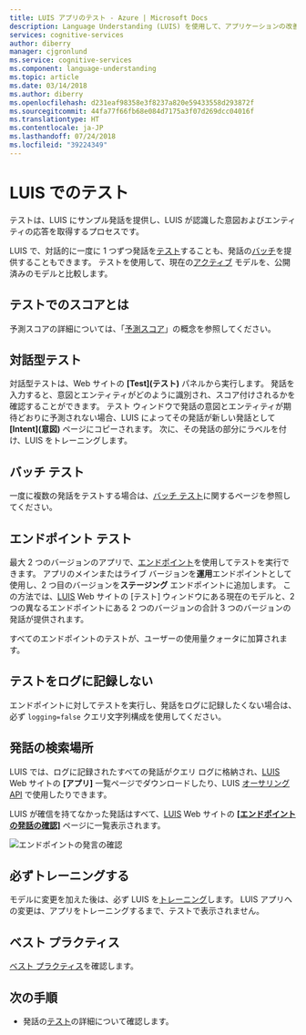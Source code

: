 ```yaml
---
title: LUIS アプリのテスト - Azure | Microsoft Docs
description: Language Understanding (LUIS) を使用して、アプリケーションの改善とその言語解釈の向上に継続的に取り組みます。
services: cognitive-services
author: diberry
manager: cjgronlund
ms.service: cognitive-services
ms.component: language-understanding
ms.topic: article
ms.date: 03/14/2018
ms.author: diberry
ms.openlocfilehash: d231eaf98358e3f8237a820e59433558d293872f
ms.sourcegitcommit: 44fa77f66fb68e084d7175a3f07d269dcc04016f
ms.translationtype: HT
ms.contentlocale: ja-JP
ms.lasthandoff: 07/24/2018
ms.locfileid: "39224349"
---
```

# <a name="testing-in-luis"></a>LUIS でのテスト

テストは、LUIS にサンプル発話を提供し、LUIS が認識した意図およびエンティティの応答を取得するプロセスです。 

LUIS で、対話的に一度に 1 つずつ発話を[テスト](luis-interactive-test.md)することも、発話の[バッチ](luis-concept-batch-test.md)を提供することもできます。 テストを使用して、現在の[アクティブ](luis-concept-version.md#active-version) モデルを、公開済みのモデルと比較します。 

<a name="A-test-score"></a>
<a name="Score-all-intents"></a>
<a name="E-(exponent)-notation"></a>
## <a name="what-is-a-score-in-testing"></a>テストでのスコアとは
予測スコアの詳細については、「[予測スコア](luis-concept-prediction-score.md)」の概念を参照してください。

## <a name="interactive-testing"></a>対話型テスト
対話型テストは、Web サイトの **[Test]\(テスト\)** パネルから実行します。 発話を入力すると、意図とエンティティがどのように識別され、スコア付けされるかを確認することができます。 テスト ウィンドウで発話の意図とエンティティが期待どおりに予測されない場合、LUIS によってその発話が新しい発話として **[Intent]\(意図\)** ページにコピーされます。 次に、その発話の部分にラベルを付け、LUIS をトレーニングします。 

## <a name="batch-testing"></a>バッチ テスト
一度に複数の発話をテストする場合は、[バッチ テスト](luis-concept-batch-test.md)に関するページを参照してください。

## <a name="endpoint-testing"></a>エンドポイント テスト
最大 2 つのバージョンのアプリで、[エンドポイント](luis-glossary.md#endpoint)を使用してテストを実行できます。 アプリのメインまたはライブ バージョンを**運用**エンドポイントとして使用し、2 つ目のバージョンを**ステージング** エンドポイントに追加します。 この方法では、[LUIS](luis-reference-regions.md) Web サイトの [テスト] ウィンドウにある現在のモデルと、2 つの異なるエンドポイントにある 2 つのバージョンの合計 3 つのバージョンの発話が提供されます。 

すべてのエンドポイントのテストが、ユーザーの使用量クォータに加算されます。 

## <a name="do-not-log-tests"></a>テストをログに記録しない
エンドポイントに対してテストを実行し、発話をログに記録したくない場合は、必ず `logging=false` クエリ文字列構成を使用してください。

## <a name="where-to-find-utterances"></a>発話の検索場所
LUIS では、ログに記録されたすべての発話がクエリ ログに格納され、[LUIS](luis-reference-regions.md) Web サイトの **[アプリ]** 一覧ページでダウンロードしたり、LUIS [オーサリング API](https://aka.ms/luis-authoring-apis) で使用したりできます。 

LUIS が確信を持てなかった発話はすべて、[LUIS](luis-reference-regions.md) Web サイトの **[[エンドポイントの発話の確認]](luis-how-to-review-endoint-utt.md)** ページに一覧表示されます。 

![エンドポイントの発言の確認](./media/luis-concept-test/review-endpoint-utterances.png)
 
## <a name="remember-to-train"></a>必ずトレーニングする
モデルに変更を加えた後は、必ず LUIS を[トレーニング](luis-how-to-train.md)します。 LUIS アプリへの変更は、アプリをトレーニングするまで、テストで表示されません。 

## <a name="best-practices"></a>ベスト プラクティス
[ベスト プラクティス](luis-concept-best-practices.md)を確認します。

## <a name="next-steps"></a>次の手順

* 発話の[テスト](luis-interactive-test.md)の詳細について確認します。